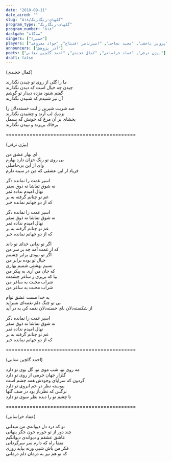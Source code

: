 ```yaml
---
date: "2010-09-11"
date_aired: ""
slug: "گلهای-رنگارنگ/۵۱۸"
program_type: "گلهای-رنگارنگ"
program_number: "۵۱۸"
dastgah: "سه‌گاه"
singers: ["حمیرا"]
players: ["پرویز یاحقی", "مجید نجاحی", "امیرناصر افتتاح", "جواد معروفی"]
announcers: ["آذر پژوهش"]
poets: ["بیژن ترقی", "عماد خراسانی", "کمال خجندی", "احمد گلچین معانی"]
draft: false
---
```


(کمال خجندی)  

ما را گلی از روی تو چیدن نگذارند  
چیدن چه خیال است كه دیدن نگذارند  
گفتم شنود مژده دیدار تو گوشم  
آن نیز شنیدم كه شنیدن نگذارند  

صد شربت شیرین ز لبت خسته‌دلان را  
نزدیك لب آرند و چشیدن نگذارند  
بخشای بر آن مرغ كه خونش گه بسمل  
برخاك بریزند و تپیدن نگذارند  

============================================  

(بیژن ترقی)  

ای بهار عشق من  
بی روی تو رنگ خزان دارد بهارم  
وای از این بی‌حاصلی  
فریاد از این عشقی كه من در سینه دارم  

اسیر غمت را نمانده دگر  
نه شوق تماشا نه ذوق سفر  
نهال امیدم نداده ثمر  
غم تو چنانم گرفته به بر  
كه از دو جهانم نمانده خبر  

اسیر غمت را نمانده دگر  
نه شوق تماشا نه ذوق سفر  
نهال امیدم نداده ثمر  
غم تو چنانم گرفته به بر  
كه از دو جهانم نمانده خبر  

اگر تو ندانی خدای تو داند  
كه از غمت آمد چه بر سر من  
اگر تو نبودی برابر چشمم  
خیال تو بوده برابر من  
نسیم بهشتی شمیم بهاری  
كه جان من آری به پیكر من  
بیا كه بریزی ز ساغر چشمت  
شراب محبت به ساغر من  
شراب محبت به ساغر من  

به خدا مست عشق توام  
بی تو چنگ دلم نغمه‌ای نسراید  
از شكسته‌دلان نای خسته‌دلان نغمه كی به در آید  

اسیر غمت را نمانده دگر  
نه شوق تماشا نه ذوق سفر  
نهال امیدم نداده ثمر  
غم تو چنانم گرفته به بر  
كه از دو جهانم نمانده خبر  

============================================  

(احمد گلچین معانی)  

مه روی تو، شب موی تو، گل بوی تو دارد  
گلزار جهان خرمی از روی تو دارد  
گردون که سراپای وجودش همه چشم است  
پیوسته نظر در خم ابروی تو دارد  
نرگس که نظرباز بود در صف گلها  
تا چشم تو را دیده نظر سوی تو دارد  

============================================  

(عماد خراسانی)  

تو که درد دل دیوانه‌ی من میدانی  
چند دور از تو خورم خون جگر پنهانی  
عاشق عشقم و دیوانه‌ی دیوانگیم  
منما راه که دارم سر سرگردانی  
فکر من باش شبی ورنه بیاید روزی  
که تو هم نیز به درمان دلم درمانی  
